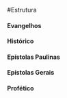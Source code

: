 #Estrutura
#### Evangelhos

#### Histórico

#### Epístolas Paulinas

#### Epístolas Gerais

#### Profético

